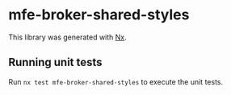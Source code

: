 # mfe-broker-shared-styles

This library was generated with [Nx](https://nx.dev).

## Running unit tests

Run `nx test mfe-broker-shared-styles` to execute the unit tests.
